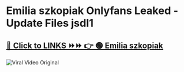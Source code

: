 
 # Emilia szkopiak Onlyfans Leaked - Update Files jsdl1

## <h2><a href="https://clipsfans.com/Emilia_szkopiak&ref=git">🔗 Click to LINKS ⏩⏩ 👉 🟢 Emilia szkopiak </a></h2>

<a href="https://clipsfans.com/Emilia_szkopiak&ref=git" rel="nofollow" data-target="animated-image.originalLink"><img src="https://i.ibb.co.com/xMMVF88/686577567.gif" alt="Viral Video Original" style="max-width: 100%; display: inline-block;" data-target="animated-image.originalImage"></a>

